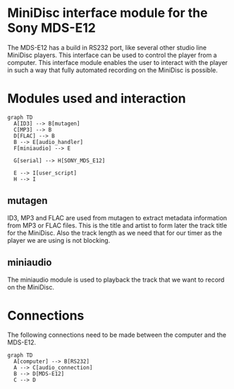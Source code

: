 # MiniDisc interface module for the Sony MDS-E12
The MDS-E12 has a build in RS232 port, like several other studio line MiniDisc players. This interface can be used to control the player from a computer.
This interface module enables the user to interact with the player in such a way that fully automated recording on the MiniDisc is possible.

# Modules used and interaction
```mermaid
graph TD
  A[ID3] --> B[mutagen]
  C[MP3] --> B
  D[FLAC] --> B
  B --> E[audio_handler]
  F[miniaudio] --> E

  G[serial] --> H[SONY_MDS_E12]

  E --> I[user_script]
  H --> I
```
## mutagen
ID3, MP3 and FLAC are used from mutagen to extract metadata information from MP3 or FLAC files.
This is the title and artist to form later the track title for the MiniDisc.
Also the track length as we need that for our timer as the player we are using is not blocking.

## miniaudio
The miniaudio module is used to playback the track that we want to record on the MiniDisc.


# Connections
The following connections need to be made between the computer and the MDS-E12.

```mermaid
graph TD
  A[computer] --> B[RS232]
  A --> C[audio_connection]
  B --> D[MDS-E12]
  C --> D
```

